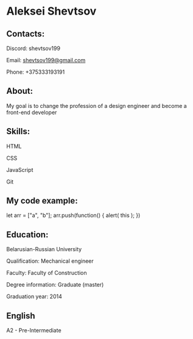 # Aleksei Shevtsov

## Contacts:

Discord: shevtsov199

Email: shevtsov199@gmail.com

Phone: +375333193191

## About:

My goal is to change the profession of a design engineer and become a front-end developer             

## Skills:

HTML

CSS

JavaScript

Git

## My code example:

let arr = ["a", "b"];
arr.push(function() {
  alert( this );
})

## Education:

Belarusian-Russian University

Qualification: Mechanical engineer

Faculty: Faculty of Construction

Degree information: Graduate (master)

Graduation year: 2014
          
## English

A2 - Pre-Intermediate

